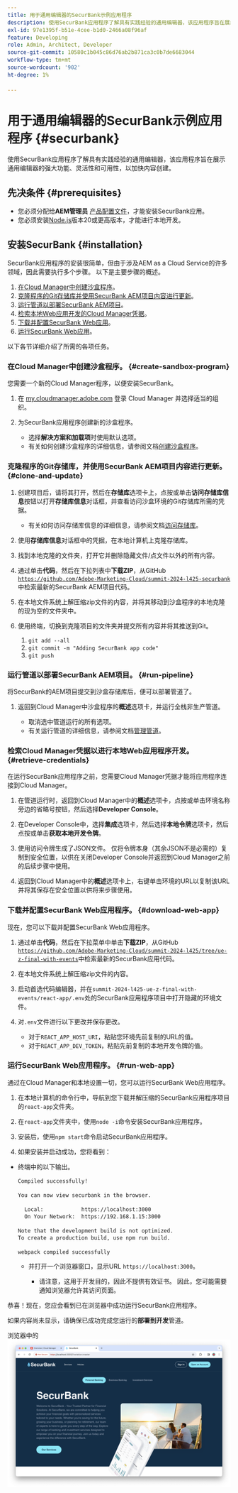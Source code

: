 ```yaml
---
title: 用于通用编辑器的SecurBank示例应用程序
description: 使用SecurBank应用程序了解具有实践经验的通用编辑器，该应用程序旨在展示通用编辑器的强大功能、灵活性和可用性，以加快内容创建。
exl-id: 97e1395f-b51e-4cee-b1d0-2466a08f96af
feature: Developing
role: Admin, Architect, Developer
source-git-commit: 10580c1b045c86d76ab2b871ca3c0b7de6683044
workflow-type: tm+mt
source-wordcount: '902'
ht-degree: 1%

---
```


# 用于通用编辑器的SecurBank示例应用程序 {#securbank}

使用SecurBank应用程序了解具有实践经验的通用编辑器，该应用程序旨在展示通用编辑器的强大功能、灵活性和可用性，以加快内容创建。

## 先决条件 {#prerequisites}

* 您必须分配给&#x200B;**AEM管理员** [产品配置文件](/help/journey-onboarding/assign-profiles-aem.md)，才能安装SecurBank应用。
* 您必须安装[Node.js](https://nodejs.org)版本20或更高版本，才能进行本地开发。

## 安装SecurBank {#installation}

SecurBank应用程序的安装很简单，但由于涉及AEM as a Cloud Service的许多领域，因此需要执行多个步骤。 以下是主要步骤的概述。

1. [在Cloud Manager中创建沙盒程序](#create-sandbox-program)。
1. [克隆程序的Git存储库并使用SecurBank AEM项目内容进行更新](#clone-and-update)。
1. [运行管道以部署SecurBank AEM项目](#run-pipeline)。
1. [检索本地Web应用开发的Cloud Manager凭据](#retrieve-credentials)。
1. [下载并配置SecurBank Web应用](#download-web-app)。
1. [运行SecurBank Web应用](#run-web-app)。

以下各节详细介绍了所需的各项任务。

### 在Cloud Manager中创建沙盒程序。 {#create-sandbox-program}

您需要一个新的Cloud Manager程序，以便安装SecurBank。

1. 在 [my.cloudmanager.adobe.com](https://my.cloudmanager.adobe.com/) 登录 Cloud Manager 并选择适当的组织。

1. 为SecurBank应用程序创建新的沙盒程序。

   * 选择&#x200B;**解决方案和加载项**&#x200B;时使用默认选项。
   * 有关如何创建沙盒程序的详细信息，请参阅文档[创建沙盒程序](/help/implementing/cloud-manager/getting-access-to-aem-in-cloud/creating-sandbox-programs.md)。

### 克隆程序的Git存储库，并使用SecurBank AEM项目内容进行更新。 {#clone-and-update}

1. 创建项目后，请将其打开，然后在&#x200B;**存储库**&#x200B;选项卡上，点按或单击&#x200B;**访问存储库信息**&#x200B;按钮以打开&#x200B;**存储库信息**&#x200B;对话框，并查看访问沙盒环境的Git存储库所需的凭据。

   * 有关如何访问存储库信息的详细信息，请参阅文档[访问存储库](/help/implementing/cloud-manager/managing-code/accessing-repos.md)。

1. 使用&#x200B;**存储库信息**&#x200B;对话框中的凭据，在本地计算机上克隆存储库。

1. 找到本地克隆的文件夹，打开它并删除隐藏文件/点文件以外的所有内容。

1. 通过单击&#x200B;**代码**，然后在下拉列表中&#x200B;**下载ZIP**，从GitHub [`https://github.com/Adobe-Marketing-Cloud/summit-2024-l425-securbank`](https://github.com/Adobe-Marketing-Cloud/summit-2024-l425-securbank)中检索最新的SecurBank AEM项目代码。

1. 在本地文件系统上解压缩zip文件的内容，并将其移动到沙盒程序的本地克隆的现为空的文件夹中。

1. 使用终端，切换到克隆项目的文件夹并提交所有内容并将其推送到Git。

   1. `git add --all`
   1. `git commit -m "Adding SecurBank app code"`
   1. `git push`

### 运行管道以部署SecurBank AEM项目。 {#run-pipeline}

将SecurBank的AEM项目提交到沙盒存储库后，便可以部署管道了。

1. 返回到Cloud Manager中沙盒程序的&#x200B;**概述**&#x200B;选项卡，并运行全栈非生产管道。

   * 取消选中管道运行的所有选项。
   * 有关运行管道的详细信息，请参阅文档[管理管道](/help/implementing/cloud-manager/configuring-pipelines/managing-pipelines.md#running-pipelines)。

### 检索Cloud Manager凭据以进行本地Web应用程序开发。 {#retrieve-credentials}

在运行SecurBank应用程序之前，您需要Cloud Manager凭据才能将应用程序连接到Cloud Manager。

1. 在管道运行时，返回到Cloud Manager中的&#x200B;**概述**&#x200B;选项卡，点按或单击环境名称旁边的省略号按钮，然后选择&#x200B;**Developer Console**。

1. 在Developer Console中，选择&#x200B;**集成**&#x200B;选项卡，然后选择&#x200B;**本地令牌**&#x200B;选项卡，然后点按或单击&#x200B;**获取本地开发令牌**。

1. 使用访问令牌生成了JSON文件。 仅将令牌本身（其余JSON不是必需的）复制到安全位置，以供在关闭Developer Console并返回到Cloud Manager之前的后续步骤中使用。

1. 返回到Cloud Manager中的&#x200B;**概述**&#x200B;选项卡上，右键单击环境的URL以复制该URL并将其保存在安全位置以供将来步骤使用。

### 下载并配置SecurBank Web应用程序。 {#download-web-app}

现在，您可以下载并配置SecurBank Web应用程序。

1. 通过单击&#x200B;**代码**，然后在下拉菜单中单击&#x200B;**下载ZIP**，从GitHub [`https://github.com/Adobe-Marketing-Cloud/summit-2024-l425/tree/ue-z-final-with-events`](https://github.com/Adobe-Marketing-Cloud/summit-2024-l425/tree/ue-z-final-with-events)中检索最新的SecurBank应用代码。

1. 在本地文件系统上解压缩zip文件的内容。

1. 启动首选代码编辑器，并在`summit-2024-l425-ue-z-final-with-events/react-app/.env`处的SecurBank应用程序项目中打开隐藏的环境文件。

1. 对`.env`文件进行以下更改并保存更改。

   * 对于`REACT_APP_HOST_URI`，粘贴您环境先前复制的URL的值。
   * 对于`REACT_APP_DEV_TOKEN`，粘贴先前复制的本地开发令牌的值。

### 运行SecurBank Web应用程序。 {#run-web-app}

通过在Cloud Manager和本地设置一切，您可以运行SecurBank Web应用程序。

1. 在本地计算机的命令行中，导航到您下载并解压缩的SecurBank应用程序项目的`react-app`文件夹。

1. 在`react-app`文件夹中，使用`node -i`命令安装SecurBank应用程序。

1. 安装后，使用`npm start`命令启动SecurBank应用程序。

1. 如果安装并启动成功，您将看到：

* 终端中的以下输出。

  ```text
  Compiled successfully!
  
  You can now view securbank in the browser.
  
    Local:            https://localhost:3000
    On Your Network:  https://192.168.1.15:3000
  
  Note that the development build is not optimized.
  To create a production build, use npm run build.
  
  webpack compiled successfully
  ```

   * 并打开一个浏览器窗口，显示URL `https://localhost:3000`。

      * 请注意，这用于开发目的，因此不提供有效证书。 因此，您可能需要通知浏览器允许其访问页面。

恭喜！现在，您应会看到已在浏览器中成功运行SecurBank应用程序。

如果内容尚未显示，请确保已成功完成您运行的&#x200B;**部署到开发**&#x200B;管道。

浏览器中的![SecurBank应用](assets/securbank.png)
